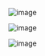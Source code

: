 ![image](https://github.com/Mukhammadkodir27/my_portfolio/assets/99057791/c7a2c10c-129e-4f18-8dd5-0ac1d25d4e1e)

![image](https://github.com/Mukhammadkodir27/my_portfolio/assets/99057791/bf5f94b5-0495-4a1a-bd44-bb53d8392298)

![image](https://github.com/Mukhammadkodir27/my_portfolio/assets/99057791/7a59a66f-a861-4bf9-b334-7c90c764eb11)
